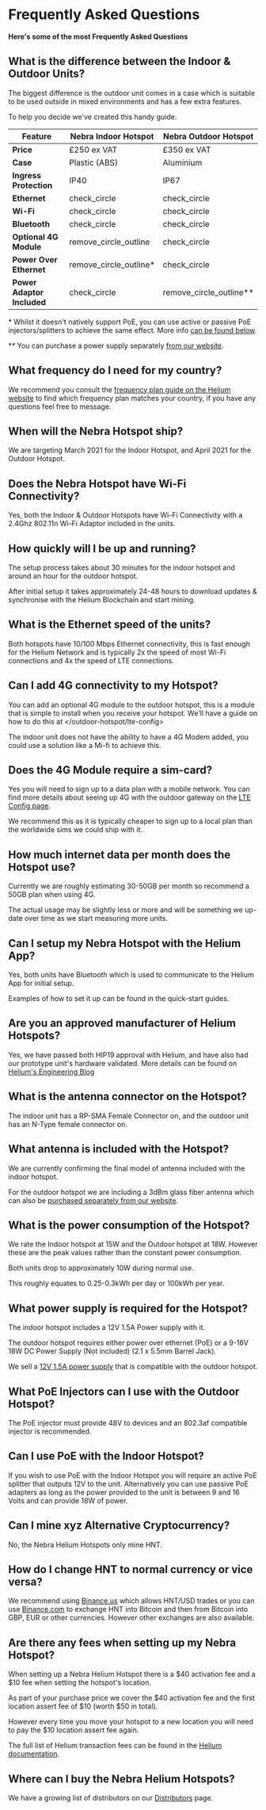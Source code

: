 # Frequently Asked Questions

**Here's some of the most Frequently Asked Questions**

## What is the difference between the Indoor & Outdoor Units?

The biggest difference is the outdoor unit comes in a case which is suitable to be used outside in mixed environments and has a few extra features.

To help you decide we've created this handy guide.

| Feature | Nebra Indoor Hotspot | Nebra Outdoor Hotspot |
| --- | ---  | --- |
| **Price** | £250 ex VAT | £350 ex VAT |
| **Case** | Plastic (ABS) | Aluminium |
| **Ingress Protection** | IP40 | IP67 |
| **Ethernet** | <span class="material-icons">check_circle</span> | <span class="material-icons">check_circle</span>  |
| **Wi-Fi** | <span class="material-icons">check_circle</span>  | <span class="material-icons">check_circle</span>  |
| **Bluetooth** | <span class="material-icons">check_circle</span>  | <span class="material-icons">check_circle</span>  |
| **Optional 4G Module** | <span class="material-icons">remove_circle_outline</span> | <span class="material-icons">check_circle</span>  |
| **Power Over Ethernet** | <span class="material-icons">remove_circle_outline</span>*  | <span class="material-icons">check_circle</span>  |
| **Power Adaptor Included** | <span class="material-icons">check_circle</span>  | <span class="material-icons">remove_circle_outline</span>**  |

\* Whilst it doesn't natively support PoE, you can use active or passive PoE injectors/splitters to achieve the same effect. More info [can be found below](#can-i-use-poe-with-the-indoor-hotspot).

\** You can purchase a power supply separately [from our website](https://www.nebra.com/products/nebra-12-volt-1-5-amp-worldwide-power-supply).

## What frequency do I need for my country?

We recommend you consult the [frequency plan guide on the Helium website](https://developer.helium.com/longfi/frequency-plans-by-country) to find which frequency plan matches your country, if you have any questions feel free to message.

## When will the Nebra Hotspot ship?

We are targeting March 2021 for the Indoor Hotspot, and April 2021 for the Outdoor Hotspot.

## Does the Nebra Hotspot have Wi-Fi Connectivity?

Yes, both the Indoor & Outdoor Hotspots have Wi-Fi Connectivity with a 2.4Ghz 802.11n Wi-Fi Adaptor included in the units.

## How quickly will I be up and running?

The setup process takes about 30 minutes for the indoor hotspot and around an hour for the outdoor hotspot.

After initial setup it takes approximately 24-48 hours to download updates & synchronise with the Helium Blockchain and start mining.

## What is the Ethernet speed of the units?

Both hotspots have 10/100 Mbps Ethernet connectivity, this is fast enough for the Helium Network and is typically 2x the speed of most Wi-Fi connections and 4x the speed of LTE connections.

## Can I add 4G connectivity to my Hotspot?

You can add an optional 4G module to the outdoor hotspot, this is a module that is simple to install when you receive your hotspot. We'll have a guide on how to do this at </outdoor-hotspot/lte-config>

The indoor unit does not have the ability to have a 4G Modem added, you could use a solution like a Mi-fi to achieve this.

## Does the 4G Module require a sim-card?

Yes you will need to sign up to a data plan with a mobile network. You can find more details about seeing up 4G with the outdoor gateway on the [LTE Config page](outdoor-hotspot/lte-config.md).

We recommend this as it is typically cheaper to sign up to a local plan than the worldwide sims we could ship with it.

## How much internet data per month does the Hotspot use?

Currently we are roughly estimating 30-50GB per month so recommend a 50GB plan when using 4G.

The actual usage may be slightly less or more and will be something we up-date over time as we start measuring more units.

## Can I setup my Nebra Hotspot with the Helium App?

Yes, both units have Bluetooth which is used to communicate to the Helium App for initial setup.

Examples of how to set it up can be found in the quick-start guides.

## Are you an approved manufacturer of Helium Hotspots?

Yes, we have passed both HIP19 approval with Helium, and have also had our prototype unit's hardware validated. More details can be found on [Helium's Engineering Blog](https://engineering.helium.com/2021/01/26/maker-audit.html)

## What is the antenna connector on the Hotspot?

The indoor unit has a RP-SMA Female Connector on, and the outdoor unit has an N-Type female connector on.

## What antenna is included with the Hotspot?

We are currently confirming the final model of antenna included with the indoor hotspot.

For the outdoor hotspot we are including a 3dBm glass fiber antenna which can also be [purchased separately from our website](https://www.nebra.com/products/rakwireless-glass-fiber-lora-gateway-antenna).

## What is the power consumption of the Hotspot?

We rate the Indoor hotspot at 15W and the Outdoor hotspot at 18W. However these are the peak values rather than the constant power consumption.

Both units drop to approximately 10W during normal use.

This roughly equates to 0.25-0.3kWh per day or 100kWh per year.

## What power supply is required for the Hotspot?

The indoor hotspot includes a 12V 1.5A Power supply with it.

The outdoor hotspot requires either power over ethernet (PoE) or a 9-16V 18W DC Power Supply (Not included) (2.1 x 5.5mm Barrel Jack).

We sell a [12V 1.5A power supply](https://www.nebra.com/products/nebra-12-volt-1-5-amp-worldwide-power-supply) that is compatible with the outdoor hotspot.

## What PoE Injectors can I use with the Outdoor Hotspot?

The PoE injector must provide 48V to devices and an 802.3af compatible injector is recommended.

## Can I use PoE with the Indoor Hotspot?

If you wish to use PoE with the Indoor Hotspot you will require an active PoE splitter that outputs 12V to the unit. Alternatively you can use passive PoE adapters as long as the power provided to the unit is between 9 and 16 Volts and can provide 18W of power.

## Can I mine xyz Alternative Cryptocurrency?

No, the Nebra Helium Hotspots only mine HNT.

## How do I change HNT to normal currency or vice versa?

We recommend using [Binance.us](https://www.binance.us/en/trade/HNT_USD) which allows HNT/USD trades or you can use [Binance.com](https://www.binance.com/en/trade/HNT_BTC) to exchange HNT into Bitcoin and then from Bitcoin into GBP, EUR or other currencies. However other exchanges are also available.

## Are there any fees when setting up my Nebra Hotspot?

When setting up a Nebra Helium Hotspot there is a $40 activation fee and a $10 fee when setting the hotspot's location.

As part of your purchase price we cover the $40 activation fee and the first location assert fee of $10 (worth $50 in total).

However every time you move your hotspot to a new location you will need to pay the $10 location assert fee again.

The full list of Helium transaction fees can be found in the [Helium documentation](https://developer.helium.com/blockchain/transaction-fees).

## Where can I buy the Nebra Helium Hotspots?

We have a growing list of distributors on our [Distributors](distributors.md) page.
